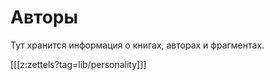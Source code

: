 # Авторы
Тут хранится информация о книгах, авторах и фрагментах.

[[[z:zettels?tag=lib/personality]]]